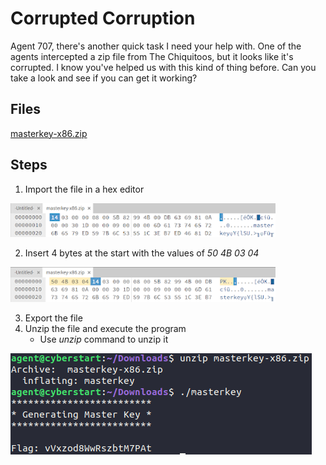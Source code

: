 # Corrupted Corruption
Agent 707, there's another quick task I need your help with. One of the agents intercepted a zip file from The Chiquitoos, but it looks like it's corrupted. I know you've helped us with this kind of thing before. Can you take a look and see if you can get it working?

## Files
[masterkey-x86.zip](/assets/files/masterkey-x86.zip)

## Steps
1. Import the file in a hex editor

![imported file in hex editor](/assets/screenshots/hq-08-CorruptedCorruption/step-1.png)

2. Insert 4 bytes at the start with the values of *50 4B 03 04*

![inserted 4 bytes](/assets/screenshots/hq-08-CorruptedCorruption/step-2.png)

3. Export the file
1. Unzip the file and execute the program
    - Use *unzip* command to unzip it

![unzipped and executed file](/assets/screenshots/hq-08-CorruptedCorruption/step-3.png)